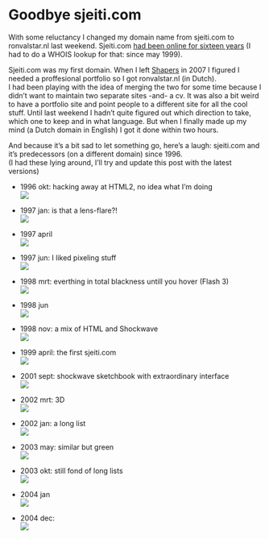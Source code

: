 <!--
  id: 2741
  date: 2015-01-24T21:13:30
  modified: 2016-12-14T09:59:48
  slug: goodbye-sjeiti-com
  type: post
  excerpt: <p>With some reluctancy I changed my domain name from sjeiti.com to ronvalstar.nl last weekend. Sjeiti.com had been online for sixteen years (I had to do a WHOIS lookup for that: since may 1999).</p>
  categories: admin
  tags: 
  inCv: 
  inPortfolio: 
  dateFrom: 
  dateTo: 
-->

# Goodbye sjeiti.com

With some reluctancy I changed my domain name from sjeiti.com to ronvalstar.nl last weekend. Sjeiti.com [had been online for sixteen years](https://web.archive.org/web/*/sjeiti.com) (I had to do a WHOIS lookup for that: since may 1999).

Sjeiti.com was my first domain. When I left [Shapers](http://www.shapers.nl/) in 2007 I figured I needed a proffesional portfolio so I got ronvalstar.nl (in Dutch).  
I had been playing with the idea of merging the two for some time because I didn’t want to maintain two separate sites -and- a cv. It was also a bit weird to have a portfolio site and point people to a different site for all the cool stuff. Until last weekend I hadn’t quite figured out which direction to take, which one to keep and in what language. But when I finally made up my mind (a Dutch domain in English) I got it done within two hours.

And because it’s a bit sad to let something go, here’s a laugh: sjeiti.com and it’s predecessors (on a different domain) since 1996.  
(I had these lying around, I’ll try and update this post with the latest versions)

*   1996 okt: hacking away at HTML2, no idea what I’m doing  
    ![](https://res.cloudinary.com/dn1rmdjs5/image/upload/v1566568756/rv/1996okt.jpg)
*   1997 jan: is that a lens-flare?!  
    ![](https://res.cloudinary.com/dn1rmdjs5/image/upload/v1566568756/rv/1997jan.jpg)
*   1997 april  
    ![](https://res.cloudinary.com/dn1rmdjs5/image/upload/v1566568756/rv/1997april.jpg)
*   1997 jun: I liked pixeling stuff  
    ![](https://res.cloudinary.com/dn1rmdjs5/image/upload/v1566568756/rv/1997jun.jpg)

*   1998 mrt: everthing in total blackness untill you hover (Flash 3)  
    ![](https://res.cloudinary.com/dn1rmdjs5/image/upload/v1566568756/rv/1998mrt.jpg)
*   1998 jun  
    ![](https://res.cloudinary.com/dn1rmdjs5/image/upload/v1566568756/rv/1998jun.jpg)
*   1998 nov: a mix of HTML and Shockwave  
    ![](https://res.cloudinary.com/dn1rmdjs5/image/upload/v1566568756/rv/1998nov.jpg)
*   1999 april: the first sjeiti.com  
    ![](https://res.cloudinary.com/dn1rmdjs5/image/upload/v1566568756/rv/1999april.jpg)

*   2001 sept: shockwave sketchbook with extraordinary interface  
    ![](https://res.cloudinary.com/dn1rmdjs5/image/upload/v1566568756/rv/2001sept.jpg)
*   2002 mrt: 3D  
    ![](https://res.cloudinary.com/dn1rmdjs5/image/upload/v1566568756/rv/2002mrt.jpg)
*   2002 jan: a long list  
    ![](https://res.cloudinary.com/dn1rmdjs5/image/upload/v1566568756/rv/2002jan.jpg)
*   2003 may: similar but green  
    ![](https://res.cloudinary.com/dn1rmdjs5/image/upload/v1566568756/rv/2003mei.jpg)
*   2003 okt: still fond of long lists  
    ![](https://res.cloudinary.com/dn1rmdjs5/image/upload/v1566568756/rv/2003okt.jpg)
*   2004 jan  
    ![](https://res.cloudinary.com/dn1rmdjs5/image/upload/v1566568756/rv/2004jan.jpg)
*   2004 dec:  
    ![](https://res.cloudinary.com/dn1rmdjs5/image/upload/v1566568756/rv/2004dec.jpg)